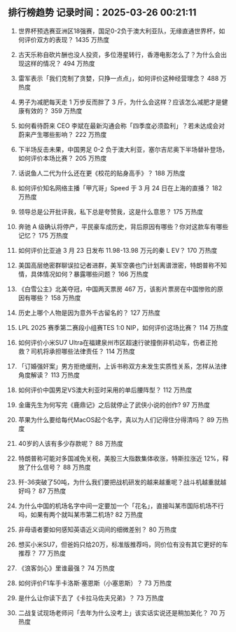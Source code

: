 
## 排行榜趋势 记录时间：2025-03-26 00:21:11
  
  1. 世界杯预选赛亚洲区18强赛，国足0-2负于澳大利亚队，无缘直通世界杯，如何评价双方的表现？ 1435 万热度
    
  2. 古天乐称自砍片酬也没人投资，多位港星转行，香港电影怎么了？为什么会出现这样的情况？ 494 万热度
    
  3. 雷军表示「我们克制了贪婪，只挣一点点」，如何评价这种经营理念？ 488 万热度
    
  4. 男子为减肥每天走 1 万步反而胖了 3 斤，为什么会这样？应该怎么减肥才是健康有效的？ 359 万热度
    
  5. 如何看待蔚来 CEO 李斌在最新沟通会称「四季度必须盈利」？若未达成会对蔚来产生哪些影响？ 222 万热度
    
  6. 下半场反击未果，中国男足 0-2 负于澳大利亚，塞尔吉尼奥下半场替补登场，如何评价本场比赛？ 205 万热度
    
  7. 话说鱼人二代为什么还在更《校花的贴身高手》？ 188 万热度
    
  8. 如何评价知名网络主播「甲亢哥」Speed 于 3 月 24 日在上海的直播？ 182 万热度
    
  9. 领导总是公开批评我，私下总是夸赞我，这是什么意思？ 175 万热度
    
  10. 奔驰 A 级确认将停产，平民豪车成历史，背后原因有哪些？你对这款车有哪些记忆？ 175 万热度
    
  11. 如何评价比亚迪 3 月 23 日发布 11.98-13.98 万元的秦 L EV？ 170 万热度
    
  12. 美国高层绝密群聊误拉记者进群，美军空袭也门计划离谱泄密，特朗普称不知情，具体情况如何？暴露哪些问题？ 166 万热度
    
  13. 《白雪公主》北美夺冠，中国两天票房 467 万，该影片票房在中国惨败的原因有哪些？ 158 万热度
    
  14. 历史上哪个人物是因为意外千古留名的？ 127 万热度
    
  15. LPL 2025 赛季第二赛段小组赛TES 1:0 NIP，如何评价这场比赛？ 114 万热度
    
  16. 如何评价小米SU7 Ultra在福建泉州市区超速行驶撞倒非机动车，伤者正抢救？司机将承担哪些法律责任？ 114 万热度
    
  17. 「订婚强奸案」男方拒绝缓刑，上诉书称双方未发生实质性关系，怎样从法律角度解读？ 113 万热度
    
  18. 如何评价中国男足VS澳大利亚时采用的单后腰阵型？ 112 万热度
    
  19. 金庸先生为何写完《鹿鼎记》之后就停止了武侠小说的创作? 97 万热度
    
  20. 苹果为什么要给每代MacOS起个名字，真以为人们记得住分得清吗？ 89 万热度
    
  21. 40岁的人该有多少存款呢？ 88 万热度
    
  22. 特朗普称可能对多国减免关税，美股三大指数集体收涨，特斯拉涨近 12%，释放了什么信号？ 88 万热度
    
  23. 歼-36突破了50吨，为什么我们要把战机研发的越来越重呢？战斗机越重就越好吗？ 87 万热度
    
  24. 为什么中国的机场名字中间一定要加一个「花名」，直接叫某市国际机场不行吗，如果有两个就叫某市第二机场? 82 万热度
    
  25. 非母语者要如何感知英语近义词间的细微差别？ 80 万热度
    
  26. 想买小米SU7，但爸妈只给20万，标准版推荐吗，同价位有没有其它更好的车推荐？ 77 万热度
    
  27. 《浪客剑心》里谁最强？ 74 万热度
    
  28. 如何评价F1车手卡洛斯·塞恩斯（小塞恩斯）？ 73 万热度
    
  29. 是什么让你读下去了《卡拉马佐夫兄弟》？ 73 万热度
    
  30. 二战复试现场老师问「去年为什么没考上」该实话实说还是稍加美化？ 70 万热度
    